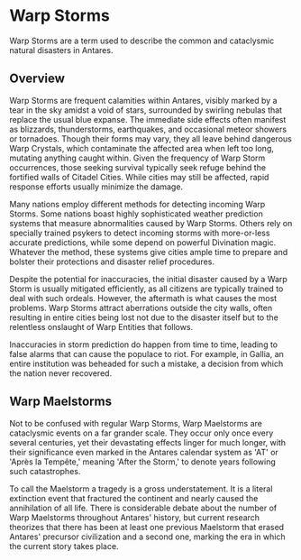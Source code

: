 # Warp Storms

Warp Storms are a term used to describe the common and cataclysmic natural disasters in Antares.

## Overview

Warp Storms are frequent calamities within Antares, visibly marked by a tear in the sky amidst a void of stars, surrounded by swirling nebulas that replace the usual blue expanse. The immediate side effects often manifest as blizzards, thunderstorms, earthquakes, and occasional meteor showers or tornadoes. Though their forms may vary, they all leave behind dangerous Warp Crystals, which contaminate the affected area when left too long, mutating anything caught within. Given the frequency of Warp Storm occurrences, those seeking survival typically seek refuge behind the fortified walls of Citadel Cities. While cities may still be affected, rapid response efforts usually minimize the damage.

Many nations employ different methods for detecting incoming Warp Storms. Some nations boast highly sophisticated weather prediction systems that measure abnormalities caused by Warp Storms. Others rely on specially trained psykers to detect incoming storms with more-or-less accurate predictions, while some depend on powerful Divination magic. Whatever the method, these systems give cities ample time to prepare and bolster their protections and disaster relief procedures.

Despite the potential for inaccuracies, the initial disaster caused by a Warp Storm is usually mitigated efficiently, as all citizens are typically trained to deal with such ordeals. However, the aftermath is what causes the most problems. Warp Storms attract aberrations outside the city walls, often resulting in entire cities being lost not due to the disaster itself but to the relentless onslaught of Warp Entities that follows. 

Inaccuracies in storm prediction do happen from time to time, leading to false alarms that can cause the populace to riot. For example, in Gallia, an entire institution was beheaded for such a mistake, a decision from which the nation never recovered.

## Warp Maelstorms

Not to be confused with regular Warp Storms, Warp Maelstorms are cataclysmic events on a far grander scale. They occur only once every several centuries, yet their devastating effects linger for much longer, with their significance even marked in the Antares calendar system as 'AT' or 'Après la Tempête,' meaning 'After the Storm,' to denote years following such catastrophes.

To call the Maelstorm a tragedy is a gross understatement. It is a literal extinction event that fractured the continent and nearly caused the annihilation of all life. There is considerable debate about the number of Warp Maelstorms throughout Antares' history, but current research theorizes that there has been at least one previous Maelstorm that erased Antares' precursor civilization and a second one, marking the era in which the current story takes place.

